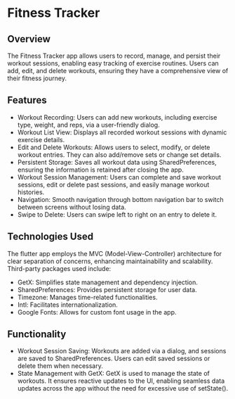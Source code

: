 # Fitness Tracker

## Overview 
The Fitness Tracker app allows users to record, manage, and persist their workout sessions, enabling easy tracking of exercise routines. Users can add, edit, and delete workouts, ensuring they have a comprehensive view of their fitness journey.


## Features 
- Workout Recording: Users can add new workouts, including exercise type, weight, and reps, via a user-friendly dialog.
- Workout List View: Displays all recorded workout sessions with dynamic exercise details.
- Edit and Delete Workouts: Allows users to select, modify, or delete workout entries. They can also add/remove sets or change set details.
- Persistent Storage: Saves all workout data using SharedPreferences, ensuring the information is retained after closing the app.
- Workout Session Management: Users can complete and save workout sessions, edit or delete past sessions, and easily manage workout histories.
- Navigation: Smooth navigation through bottom navigation bar to switch between screens without losing data.
- Swipe to Delete: Users can swipe left to right on an entry to delete it.



## Technologies Used 
The flutter app employs the MVC (Model-View-Controller) architecture for clear separation of concerns, enhancing maintainability and scalability. Third-party packages used include:
* GetX: Simplifies state management and dependency injection.
* SharedPreferences: Provides persistent storage for user data.
* Timezone: Manages time-related functionalities.
* Intl: Facilitates internationalization.
* Google Fonts: Allows for custom font usage in the app.


## Functionality 
- Workout Session Saving: Workouts are added via a dialog, and sessions are saved to SharedPreferences. Users can edit saved sessions or delete them when necessary.
- State Management with GetX: GetX is used to manage the state of workouts. It ensures reactive updates to the UI, enabling seamless data updates across the app without the need for excessive use of setState().
